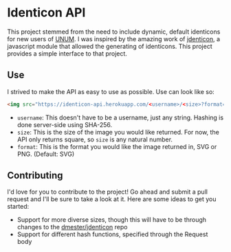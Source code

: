 # Identicon API

This project stemmed from the need to include dynamic, default identicons for new users of [UNUM](http://unum.la/). I was inspired by the amazing work of [jdenticon](https://github.com/dmester/jdenticon), a javascript module that allowed the generating of identicons. This project provides a simple interface to that project.

## Use

I strived to make the API as easy to use as possible. Use can look like so:

```html
<img src="https://identicon-api.herokuapp.com/<username>/<size>?format=(svg|png)" alt="">
```

* `username`: This doesn't have to be a username, just any string. Hashing is done server-side using SHA-256.
* `size`: This is the size of the image you would like returned. For now, the API only returns square, so `size` is any natural number.
* `format`: This is the format you would like the image returned in, SVG or PNG. (Default: SVG)

## Contributing

I'd love for you to contribute to the project! Go ahead and submit a pull request and I'll be sure to take a look at it. Here are some ideas to get you started:

* Support for more diverse sizes, though this will have to be through changes to the [dmester/jdenticon](https://github.com/dmester/jdenticon) repo
* Support for different hash functions, specified through the Request body
